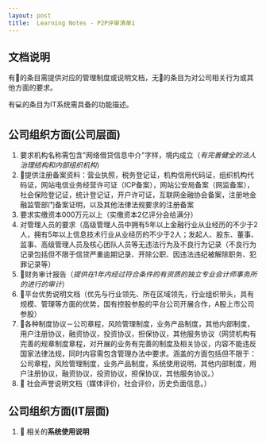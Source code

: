 ```yaml
---
layout: post
title:  Learning Notes - P2P评审清单1
---
```


## 文档说明
有📃的条目需提供对应的管理制度或说明文档，无📃的条目为对公司相关行为或其他方面的要求。

有💻的条目为IT系统需具备的功能描述。

## 公司组织方面(公司层面)

1.  要求机构名称需包含"网络借贷信息中介"字样，境内成立（*有完善健全的法人治理结构和内部组织机构*）
2. 📃提供注册备案资料：营业执照，税务登记证，机构信用代码证，组织机构代码证，网站电信业务经营许可证（ICP备案），网站公安局备案（网监备案），社会保险登记证，统计登记证，开户许可证，互联网金融协会备案，注册地金融监管部门备案证明，以及其他法律法规要求的注册备案
3. 要求实缴资本000万元以上（实缴资本2亿评分会给满分）
4. 对管理人员的要求（高级管理人员中拥有5年以上金融行业从业经历的不少于2人，拥有5年以上信息技术行业从业经历的不少于2人；发起人、股东、董事、监事、高级管理人员及核心团队人员等无违法行为及不良行为记录（不良行为记录包括但不限于信贷严重逾期记录、开除公职、因违法违纪被解除职务、犯罪记录等）
5. 📃财务审计报告（*提供在1年内经过符合条件的有资质的独立专业会计师事务所的进行的审计*）
6. 📃平台优势说明文档（优先与行业领先、所在区域领先，行业组织带头，具有规模、管理等方面的优势，国有控股参股的平台公司开展合作，A股上市公司参股）
7. 📃各种制度协议－公司章程，风险管理制度，业务产品制度，其他内部制度，用户注册协议，融资协议，投资协议，担保协议，其他服务协议（网贷机构有完善的规章制度章程，对开展的业务有完善的制度及相关协议，内容不能违反国家法律法规，同时内容需包含管理办法中要求。涵盖的方面包括但不限于：公司章程，风险管理制度，业务产品制度，系统使用说明，其他内部制度，用户注册协议，融资协议，投资协议，担保协议，其他服务协议。）
8. 📃 社会声誉说明文档（媒体评价，社会评价，历史负面信息。）

##  公司组织方面(IT层面)
1. 📃  相关的**系统使用说明**




